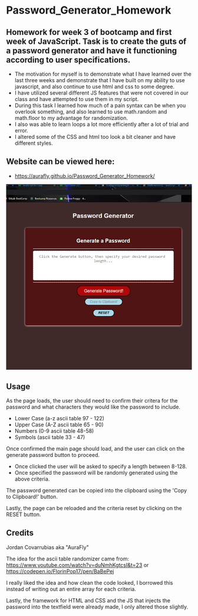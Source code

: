 # Password_Generator_Homework
## Homework for week 3 of bootcamp and first week of JavaScript. Task is to create the guts of a password generator and have it functioning according to user specifications.

- The motivation for myself is to demonstrate what I have learned over the last three weeks and demonstrate that I have built on my ability to use javascript, and also continue to use html and css to some degree.
- I have utilized several different JS features that were not covered in our class and have attempted to use them in my script.
- During this task I learned how much of a pain syntax can be when you overlook something, and also learned to use math.random and math.floor to my advantage for randomization.
- I also was able to learn loops a lot more efficiently after a lot of trial and error.
- I altered some of the CSS and html too look a bit cleaner and have different styles.

## Website can be viewed here:

- https://aurafly.github.io/Password_Generator_Homework/

![Example Screenshot](./SS.jpg)

## Usage

As the page loads, the user should need to confirm their critera for the password and what characters they would like the password to include.
- Lower Case (a-z ascii table 97 - 122)
- Upper Case (A-Z ascii table 65 - 90)
- Numbers (0-9 ascii table 48-58)
- Symbols (ascii table 33 - 47)

Once confirmed the main page should load, and the user can click on the generate password button to proceed.
- Once clicked the user will be asked to specify a length between 8-128.
- Once specified the password will be randomly generated using the above criteria.

The password generated can be copied into the clipboard using the 'Copy to Clipboard!' button.

Lastly, the page can be reloaded and the criteria reset by clicking on the RESET button.

## Credits
Jordan Covarrubias aka "AuraFly"

The idea for the ascii table randomizer came from:
 https://www.youtube.com/watch?v=duNmhKgtcsI&t=23 or https://codepen.io/FlorinPop17/pen/BaBePej 

I really liked the idea and how clean the code looked, I borrowed this instead of writing out an entire array for each criteria.

Lastly, the framework for HTML and CSS and the JS that injects the password into the textfield were already made, I only altered those slightly.